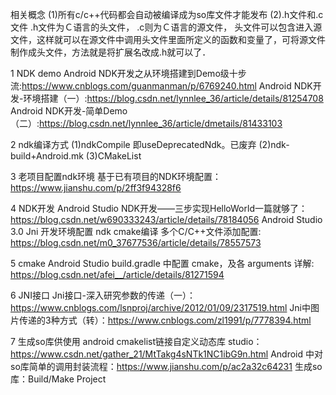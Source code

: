 相关概念
(1)所有c/c++代码都会自动被编译成为so库文件才能发布
(2).h文件和.c文件
.h文件为Ｃ语言的头文件，
.c则为Ｃ语言的源文件，
头文件可以包含进入源文件，这样就可以在源文件中调用头文件里面所定义的函数和变量了，可将源文件制作成头文件，方法就是将扩展名改成.h就可以了．

1 NDK demo
Android NDK开发之从环境搭建到Demo级十步流:https://www.cnblogs.com/guanmanman/p/6769240.html
Android NDK开发-环境搭建（一）:https://blog.csdn.net/lynnlee_36/article/details/81254708
Android NDK开发-简单Demo（二）:https://blog.csdn.net/lynnlee_36/article/dmetails/81433103

2 ndk编译方式
(1)ndkCompile 即useDeprecatedNdk。已废弃
(2)ndk-build+Android.mk
(3)CMakeList

3 老项目配置ndk环境
基于已有项目的NDK环境配置：https://www.jianshu.com/p/2ff3f94328f6

4 NDK开发
Android Studio NDK开发——三步实现HelloWorld一篇就够了：
https://blog.csdn.net/w690333243/article/details/78184056
Android Studio 3.0 Jni 开发环境配置 ndk cmake编译 多个C/C++文件添加配置:
https://blog.csdn.net/m0_37677536/article/details/78557573

5 cmake
Android Studio build.gradle 中配置 cmake，及各 arguments 详解:
https://blog.csdn.net/afei__/article/details/81271594

6 JNI接口
Jni接口-深入研究参数的传递（一）：https://www.cnblogs.com/lsnproj/archive/2012/01/09/2317519.html
Jni中图片传递的3种方式（转）：https://www.cnblogs.com/zl1991/p/7778394.html

7 生成so库供使用
android cmakelist链接自定义动态库 studio：https://www.csdn.net/gather_21/MtTakg4sNTk1NC1ibG9n.html
Android 中对so库简单的调用封装流程：https://www.jianshu.com/p/ac2a32c64231
生成so库：Build/Make Project